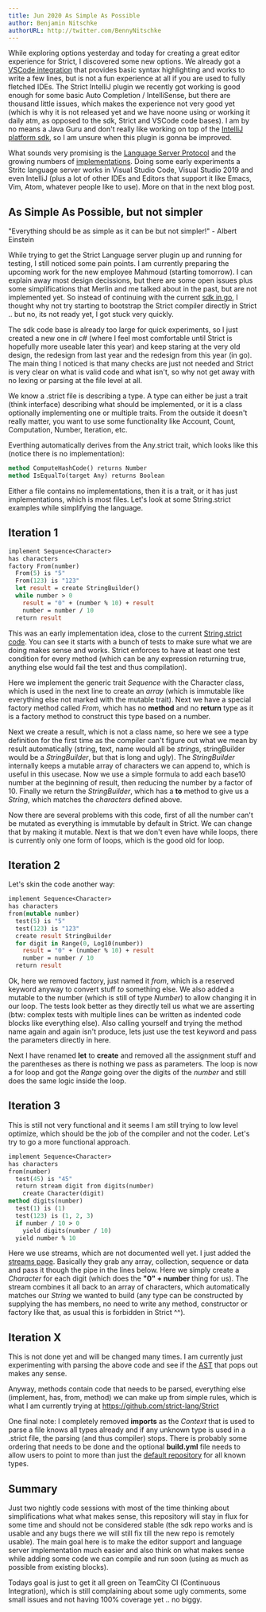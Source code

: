```yaml
---
title: Jun 2020 As Simple As Possible
author: Benjamin Nitschke
authorURL: http://twitter.com/BennyNitschke
---
```


While exploring options yesterday and today for creating a great editor experience for Strict, I discovered some new options. We already got a [VSCode integration](https://github.com/strict-lang/vscode-strict) that provides basic syntax highlighting and works to write a few lines, but is not a fun experience at all if you are used to fully fletched IDEs. The Strict IntelliJ plugin we recently got working is good enough for some basic Auto Completion / IntelliSense, but there are thousand little issues, which makes the experience not very good yet (which is why it is not released yet and we have noone using or working it daily atm, as opposed to the sdk, Strict and VSCode code bases). I am by no means a Java Guru and don't really like working on top of the [IntelliJ platform sdk](https://www.jetbrains.org/intellij/sdk/docs/intro/welcome.html), so I am unsure when this plugin is gonna be improved.

What sounds very promising is the [Language Server Protocol](https://microsoft.github.io/language-server-protocol/) and the growing numbers of [implementations](https://langserver.org/). Doing some early experiments a Stritc language server works in Visual Studio Code, Visual Studio 2019 and even IntelliJ (plus a lot of other IDEs and Editors that support it like Emacs, Vim, Atom, whatever people like to use). More on that in the next blog post.

## As Simple As Possible, but not simpler

"Everything should be as simple as it can be but not simpler!" - Albert Einstein

While trying to get the Strict Language server plugin up and running for testing, I still noticed some pain points. I am currently preparing the upcoming work for the new employee Mahmoud (starting tomorrow). I can explain away most design decissions, but there are some open issues plus some simplifications that Merlin and me talked about in the past, but are not implemented yet. So instead of continuing with the current [sdk in go](https://github.com/strict-lang/sdk), I thought why not try starting to bootstrap the Strict compiler directly in Strict .. but no, its not ready yet, I got stuck very quickly.

The sdk code base is already too large for quick experiments, so I just created a new one in c# (where I feel most comfortable until Strict is hopefully more useable later this year) and keep staring at the very old design, the redesign from last year and the redesign from this year (in go). The main thing I noticed is that many checks are just not needed and Strict is very clear on what is valid code and what isn't, so why not get away with no lexing or parsing at the file level at all.

We know a .strict file is describing a type. A type can either be just a trait (think interface) describing what should be implemented, or it is a class optionally implementing one or multiple traits. From the outside it doesn't really matter, you want to use some functionality like Account, Count, Computation, Number, Iteration, etc.

Everthing automatically derives from the Any.strict trait, which looks like this (notice there is no implementation):
```ocaml
method ComputeHashCode() returns Number
method IsEqualTo(target Any) returns Boolean
```

Either a file contains no implementations, then it is a trait, or it has just implementations, which is most files. Let's look at some String.strict examples while simplifying the language.

## Iteration 1

```ocaml
implement Sequence<Character>
has characters
factory From(number)
  From(5) is "5"
  From(123) is "123"
  let result = create StringBuilder()
  while number > 0
    result = "0" + (number % 10) + result
    number = number / 10
  return result
```

This was an early implementation idea, close to the current [String.strict code](https://github.com/strict-lang/Strict.Base/blob/master/src/String/String.strict). You can see it starts with a bunch of tests to make sure what we are doing makes sense and works. Strict enforces to have at least one test condition for every method (which can be any expression returning true, anything else would fail the test and thus compilation).

Here we implement the generic trait *Sequence* with the Character class, which is used in the next line to create an *array* (which is immutable like everything else not marked with the mutable trait). Next we have a special factory method called *From*, which has no **method** and no **return** type as it is a factory method to construct this type based on a number.

Next we create a result, which is not a class name, so here we see a type definition for the first time as the compiler can't figure out what we mean by result automatically (string, text, name would all be *string*s, stringBuilder would be a *StringBuilder*, but that is long and ugly). The *StringBuilder* internally keeps a mutable array of characters we can append to, which is useful in this usecase. Now we use a simple formula to add each base10 number at the beginning of result, then reducing the number by a factor of 10. Finally we return the *StringBuilder*, which has a **to** method to give us a *String*, which matches the *characters* defined above.

Now there are several problems with this code, first of all the number can't be mutated as everything is immutable by default in Strict. We can change that by making it mutable. Next is that we don't even have while loops, there is currently only one form of loops, which is the good old for loop.

## Iteration 2

Let's skin the code another way:

```ocaml
implement Sequence<Character>
has characters
from(mutable number)
  test(5) is "5"
  test(123) is "123"
  create result StringBuilder
  for digit in Range(0, Log10(number))
    result = "0" + (number % 10) + result
    number = number / 10
  return result
```

Ok, here we removed factory, just named it *from*, which is a reserved keyword anyway to convert stuff *to* something else. We also added a mutable to the number (which is still of type *Number*) to allow changing it in our loop. The tests look better as they directly tell us what we are asserting (btw: complex tests with multiple lines can be written as indented code blocks like everything else). Also calling yourself and trying the method name again and again isn't produce, lets just use the test keyword and pass the parameters directly in here.

Next I have renamed **let** to **create** and removed all the assignment stuff and the parentheses as there is nothing we pass as parameters. The loop is now a for loop and got the *Range* going over the digits of the *number* and still does the same logic inside the loop.

## Iteration 3

This is still not very functional and it seems I am still trying to low level optimize, which should be the job of the compiler and not the coder. Let's try to go a more functional approach.

```ocaml
implement Sequence<Character>
has characters
from(number)
  test(45) is "45"
  return stream digit from digits(number)
    create Character(digit)
method digits(number)
  test(1) is (1)
  test(123) is (1, 2, 3)
  if number / 10 > 0
    yield digits(number / 10)
  yield number % 10
```

Here we use streams, which are not documented well yet. I just added the [streams page](/docs/Streams). Basically they grab any array, collection, sequence or data and pass it though the pipe in the lines below. Here we simply create a *Character* for each digit (which does the **"0" + number** thing for us). The stream combines it all back to an array of characters, which automatically matches our *String* we wanted to build (any type can be constructed by supplying the has members, no need to write any method, constructor or factory like that, as usual this is forbidden in Strict ^^).

## Iteration X

This is not done yet and will be changed many times. I am currently just experimenting with parsing the above code and see if the [AST](https://en.wikipedia.org/wiki/Abstract_syntax_tree) that pops out makes any sense.

Anyway, methods contain code that needs to be parsed, everything else (implement, has, from, method) we can make up from simple rules, which is what I am currently trying at https://github.com/strict-lang/Strict

One final note: I completely removed **imports** as the *Context* that is used to parse a file knows all types already and if any unknown type is used in a .strict file, the parsing (and thus compiler) stops. There is probably some ordering that needs to be done and the optional **build.yml** file needs to allow users to point to more than just the [default repository](https://github.com/strict-lang) for all known types.

## Summary

Just two nightly code sessions with most of the time thinking about simplifications what what makes sense, this repository will stay in flux for some time and should not be considered stable (the sdk repo works and is usable and any bugs there we will still fix till the new repo is remotely usable). The main goal here is to make the editor support and language server implementation much easier and also think on what makes sense while adding some code we can compile and run soon (using as much as possible from existing blocks).

Todays goal is just to get it all green on TeamCity CI (Continuous Integration), which is still complaining about some ugly comments, some small issues and not having 100% coverage yet .. no biggy.